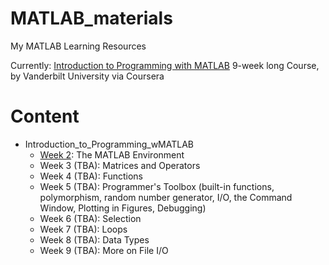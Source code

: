 # MATLAB_materials
My MATLAB Learning Resources 

Currently: [Introduction to Programming with MATLAB](https://www.coursera.org/learn/matlab) 9-week long Course, by Vanderbilt University via Coursera


# Content

- Introduction_to_Programming_wMATLAB
  - [Week 2](https://github.com/dilayercelik/MATLAB_materials/tree/main/Intro_to_Programming_wMATLAB/Week_2): The MATLAB Environment
  - Week 3 (TBA): Matrices and Operators
  - Week 4 (TBA): Functions
  - Week 5 (TBA): Programmer's Toolbox (built-in functions, polymorphism, random number generator, I/O, the Command Window, Plotting in Figures, Debugging)
  - Week 6 (TBA): Selection
  - Week 7 (TBA): Loops
  - Week 8 (TBA): Data Types
  - Week 9 (TBA): More on File I/O
